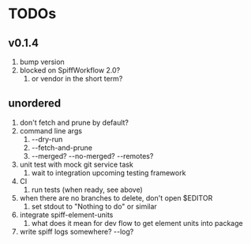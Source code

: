 # TODOs

## v0.1.4

1. bump version
1. blocked on SpiffWorkflow 2.0?
   1. or vendor in the short term?

## unordered

1. don't fetch and prune by default?
1. command line args
   1. --dry-run
   1. --fetch-and-prune
   1. --merged? --no-merged? --remotes?
1. unit test with mock git service task
   1. wait to integration upcoming testing framework
1. CI
   1. run tests (when ready, see above)
1. when there are no branches to delete, don't open $EDITOR
   1. set stdout to "Nothing to do" or similar
1. integrate spiff-element-units
   1. what does it mean for dev flow to get element units into package
1. write spiff logs somewhere? --log?